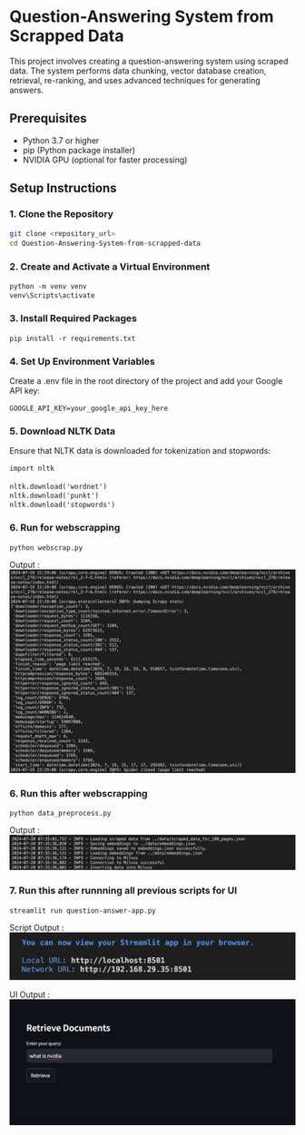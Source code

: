# Question-Answering System from Scrapped Data

This project involves creating a question-answering system using scraped data. The system performs data chunking, vector database creation, retrieval, re-ranking, and uses advanced techniques for generating answers.

## Prerequisites

- Python 3.7 or higher
- pip (Python package installer)
- NVIDIA GPU (optional for faster processing)

## Setup Instructions

### 1. Clone the Repository

```sh
git clone <repository_url>
cd Question-Answering-System-from-scrapped-data
```

### 2. Create and Activate a Virtual Environment
```ssh
python -m venv venv
venv\Scripts\activate
```

### 3. Install Required Packages
```ssh
pip install -r requirements.txt
```

### 4. Set Up Environment Variables

Create a .env file in the root directory of the project and add your Google API key:

```ssh
GOOGLE_API_KEY=your_google_api_key_here
```

### 5. Download NLTK Data

Ensure that NLTK data is downloaded for tokenization and stopwords:

```ssh
import nltk

nltk.download('wordnet')
nltk.download('punkt')
nltk.download('stopwords')
```

### 6. Run for webscrapping 
```ssh
python webscrap.py  
``` 

Output :
![Diagram](imgs/output/webscrap.png)

### 6. Run this after webscrapping 
```ssh
python data_preprocess.py 
```
Output :
![Diagram](imgs/output/preprocess.png)

### 7. Run this after runnning all previous scripts for UI 
```ssh
streamlit run question-answer-app.py
```
Script Output :
![Diagram](imgs/output/start-app.png)

UI Output :
![Diagram](imgs/output/app.png)